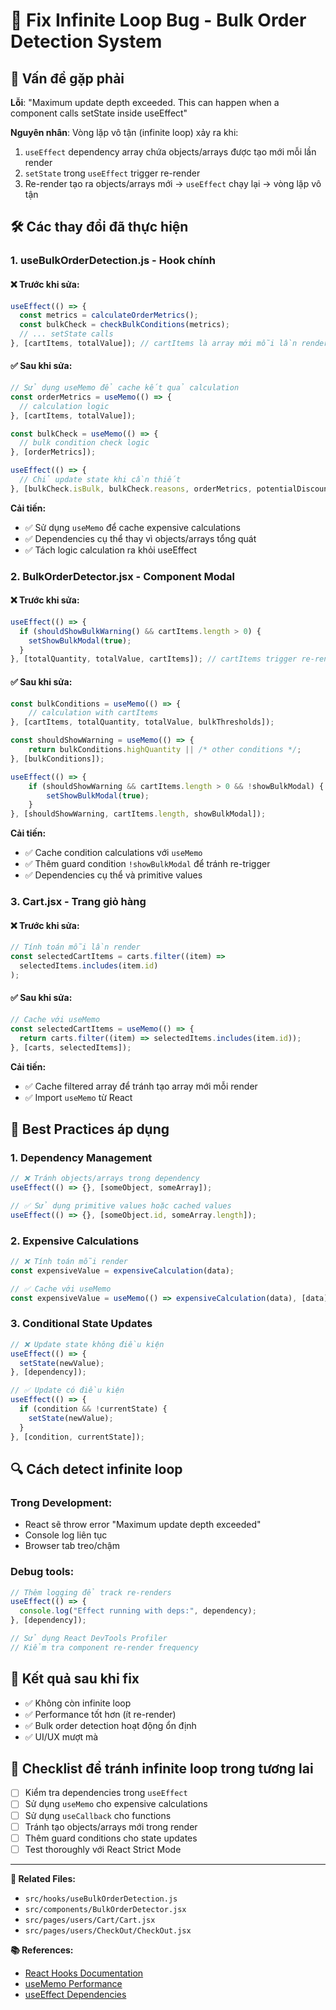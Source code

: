 # 🔧 Fix Infinite Loop Bug - Bulk Order Detection System

## 🚨 Vấn đề gặp phải

**Lỗi**: "Maximum update depth exceeded. This can happen when a component calls setState inside useEffect"

**Nguyên nhân**: Vòng lặp vô tận (infinite loop) xảy ra khi:

1. `useEffect` dependency array chứa objects/arrays được tạo mới mỗi lần render
2. `setState` trong `useEffect` trigger re-render
3. Re-render tạo ra objects/arrays mới → `useEffect` chạy lại → vòng lặp vô tận

## 🛠️ Các thay đổi đã thực hiện

### 1. **useBulkOrderDetection.js** - Hook chính

#### ❌ Trước khi sửa:

```javascript
useEffect(() => {
  const metrics = calculateOrderMetrics();
  const bulkCheck = checkBulkConditions(metrics);
  // ... setState calls
}, [cartItems, totalValue]); // cartItems là array mới mỗi lần render!
```

#### ✅ Sau khi sửa:

```javascript
// Sử dụng useMemo để cache kết quả calculation
const orderMetrics = useMemo(() => {
  // calculation logic
}, [cartItems, totalValue]);

const bulkCheck = useMemo(() => {
  // bulk condition check logic
}, [orderMetrics]);

useEffect(() => {
  // Chỉ update state khi cần thiết
}, [bulkCheck.isBulk, bulkCheck.reasons, orderMetrics, potentialDiscount]);
```

**Cải tiến:**

- ✅ Sử dụng `useMemo` để cache expensive calculations
- ✅ Dependencies cụ thể thay vì objects/arrays tổng quát
- ✅ Tách logic calculation ra khỏi useEffect

### 2. **BulkOrderDetector.jsx** - Component Modal

#### ❌ Trước khi sửa:

```javascript
useEffect(() => {
  if (shouldShowBulkWarning() && cartItems.length > 0) {
    setShowBulkModal(true);
  }
}, [totalQuantity, totalValue, cartItems]); // cartItems trigger re-render
```

#### ✅ Sau khi sửa:

```javascript
const bulkConditions = useMemo(() => {
    // calculation with cartItems
}, [cartItems, totalQuantity, totalValue, bulkThresholds]);

const shouldShowWarning = useMemo(() => {
    return bulkConditions.highQuantity || /* other conditions */;
}, [bulkConditions]);

useEffect(() => {
    if (shouldShowWarning && cartItems.length > 0 && !showBulkModal) {
        setShowBulkModal(true);
    }
}, [shouldShowWarning, cartItems.length, showBulkModal]);
```

**Cải tiến:**

- ✅ Cache condition calculations với `useMemo`
- ✅ Thêm guard condition `!showBulkModal` để tránh re-trigger
- ✅ Dependencies cụ thể và primitive values

### 3. **Cart.jsx** - Trang giỏ hàng

#### ❌ Trước khi sửa:

```javascript
// Tính toán mỗi lần render
const selectedCartItems = carts.filter((item) =>
  selectedItems.includes(item.id)
);
```

#### ✅ Sau khi sửa:

```javascript
// Cache với useMemo
const selectedCartItems = useMemo(() => {
  return carts.filter((item) => selectedItems.includes(item.id));
}, [carts, selectedItems]);
```

**Cải tiến:**

- ✅ Cache filtered array để tránh tạo array mới mỗi render
- ✅ Import `useMemo` từ React

## 🎯 Best Practices áp dụng

### 1. **Dependency Management**

```javascript
// ❌ Tránh objects/arrays trong dependency
useEffect(() => {}, [someObject, someArray]);

// ✅ Sử dụng primitive values hoặc cached values
useEffect(() => {}, [someObject.id, someArray.length]);
```

### 2. **Expensive Calculations**

```javascript
// ❌ Tính toán mỗi render
const expensiveValue = expensiveCalculation(data);

// ✅ Cache với useMemo
const expensiveValue = useMemo(() => expensiveCalculation(data), [data]);
```

### 3. **Conditional State Updates**

```javascript
// ❌ Update state không điều kiện
useEffect(() => {
  setState(newValue);
}, [dependency]);

// ✅ Update có điều kiện
useEffect(() => {
  if (condition && !currentState) {
    setState(newValue);
  }
}, [condition, currentState]);
```

## 🔍 Cách detect infinite loop

### Trong Development:

- React sẽ throw error "Maximum update depth exceeded"
- Console log liên tục
- Browser tab treo/chậm

### Debug tools:

```javascript
// Thêm logging để track re-renders
useEffect(() => {
  console.log("Effect running with deps:", dependency);
}, [dependency]);

// Sử dụng React DevTools Profiler
// Kiểm tra component re-render frequency
```

## 🎉 Kết quả sau khi fix

- ✅ Không còn infinite loop
- ✅ Performance tốt hơn (ít re-render)
- ✅ Bulk order detection hoạt động ổn định
- ✅ UI/UX mượt mà

## 📝 Checklist để tránh infinite loop trong tương lai

- [ ] Kiểm tra dependencies trong `useEffect`
- [ ] Sử dụng `useMemo` cho expensive calculations
- [ ] Sử dụng `useCallback` cho functions
- [ ] Tránh tạo objects/arrays mới trong render
- [ ] Thêm guard conditions cho state updates
- [ ] Test thoroughly với React Strict Mode

---

**🔗 Related Files:**

- `src/hooks/useBulkOrderDetection.js`
- `src/components/BulkOrderDetector.jsx`
- `src/pages/users/Cart/Cart.jsx`
- `src/pages/users/CheckOut/CheckOut.jsx`

**📚 References:**

- [React Hooks Documentation](https://reactjs.org/docs/hooks-reference.html)
- [useMemo Performance](https://reactjs.org/docs/hooks-reference.html#usememo)
- [useEffect Dependencies](https://reactjs.org/docs/hooks-effect.html#tip-optimizing-performance-by-skipping-effects)
